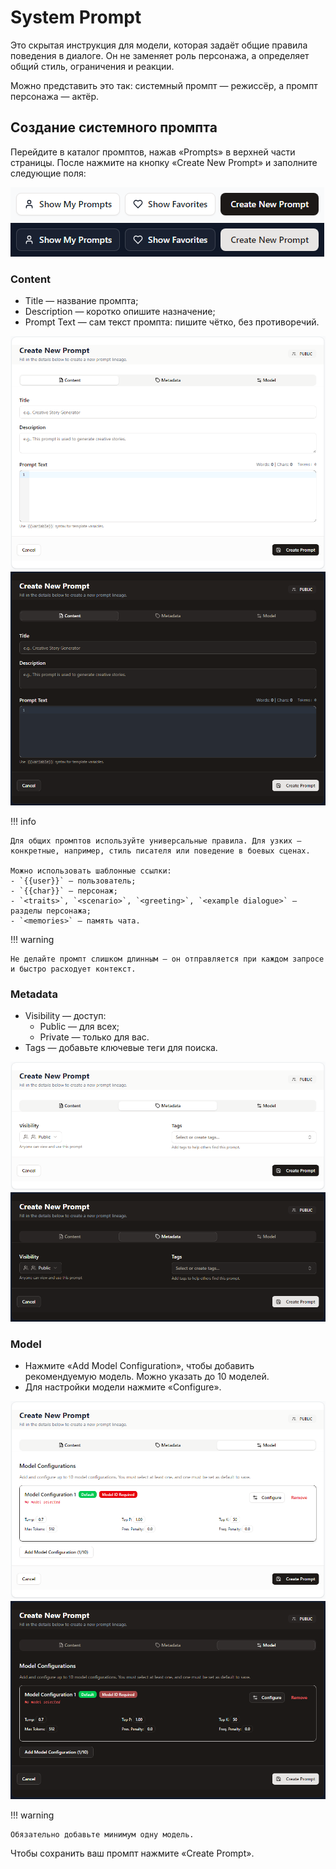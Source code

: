 # System Prompt

Это скрытая инструкция для модели, которая задаёт общие правила поведения в диалоге. Он не заменяет роль персонажа, а определяет общий стиль, ограничения и реакции.

Можно представить это так: системный промпт — режиссёр, а промпт персонажа — актёр.

## Создание системного промпта

Перейдите в каталог промптов, нажав «Prompts» в верхней части страницы. После нажмите на кнопку «Create New Prompt» и заполните следующие поля:

![](assets/image/system-prompt/1.png#only-light)
![](assets/image/system-prompt/1_dark.png#only-dark)

### Content

- Title — название промпта;
- Description — коротко опишите назначение;
- Prompt Text — сам текст промпта: пишите чётко, без противоречий.

![](assets/image/system-prompt/2.png#only-light)
![](assets/image/system-prompt/2_dark.png#only-dark)

!!! info

	Для общих промптов используйте универсальные правила. Для узких — конкретные, например, стиль писателя или поведение в боевых сценах.

	Можно использовать шаблонные ссылки:
	- `{{user}}` — пользователь;
	- `{{char}}` — персонаж;
	- `<traits>`, `<scenario>`, `<greeting>`, `<example dialogue>` — разделы персонажа;
	- `<memories>` — память чата.

!!! warning

	Не делайте промпт слишком длинным — он отправляется при каждом запросе и быстро расходует контекст.

### Metadata

- Visibility — доступ:
	- Public — для всех;
	- Private — только для вас.
- Tags — добавьте ключевые теги для поиска.

![](assets/image/system-prompt/3.png#only-light)
![](assets/image/system-prompt/3_dark.png#only-dark)

### Model

- Нажмите «Add Model Configuration», чтобы добавить рекомендуемую модель. Можно указать до 10 моделей.
- Для настройки модели нажмите «Configure».

![](assets/image/system-prompt/4.png#only-light)
![](assets/image/system-prompt/4_dark.png#only-dark)

!!! warning

	Обязательно добавьте минимум одну модель.

Чтобы сохранить ваш промпт нажмите «Create Prompt».